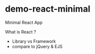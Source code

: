 # demo-react-minimal
Minimal React App

What is React ?
 - Library vs Framework
 - compare to jQuery & EJS
